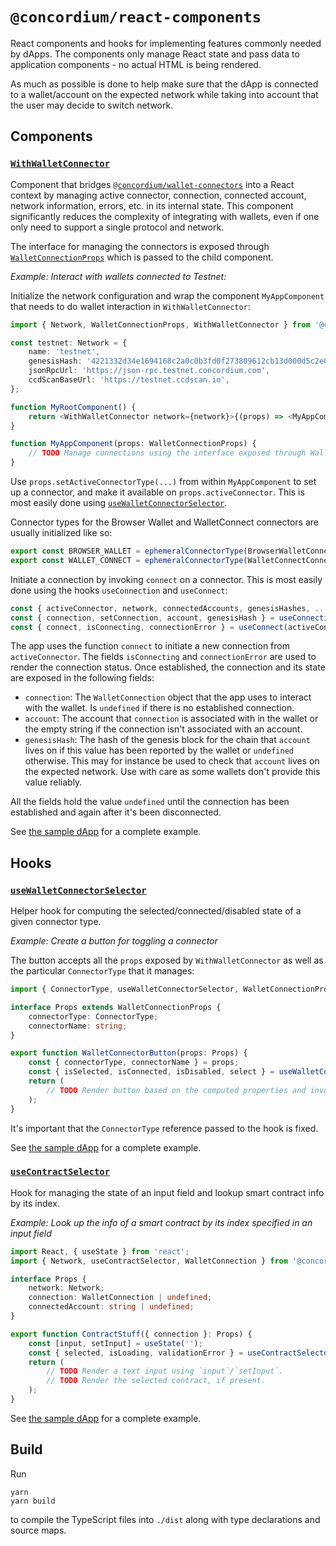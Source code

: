 # `@concordium/react-components`

React components and hooks for implementing features commonly needed by dApps.
The components only manage React state and pass data to application components - no actual HTML is being rendered.

As much as possible is done to help make sure that the dApp is connected to a wallet/account
on the expected network while taking into account that the user may decide to switch network.

## Components

### [`WithWalletConnector`](./src/WithWalletConnector.ts)

Component that bridges [`@concordium/wallet-connectors`](../wallet-connectors) into a React context by
managing active connector, connection, connected account, network information, errors, etc. in its internal state.
This component significantly reduces the complexity of integrating with wallets,
even if one only need to support a single protocol and network.

The interface for managing the connectors is exposed through [`WalletConnectionProps`](./src/WithWalletConnector.ts#WalletConnectionProps)
which is passed to the child component.

_Example: Interact with wallets connected to Testnet:_

Initialize the network configuration and wrap the component `MyAppComponent` that needs to do wallet interaction
in `WithWalletConnector`:

```typescript jsx
import { Network, WalletConnectionProps, WithWalletConnector } from '@concordium/react-components';

const testnet: Network = {
    name: 'testnet',
    genesisHash: '4221332d34e1694168c2a0c0b3fd0f273809612cb13d000d5c2e00e85f50f796',
    jsonRpcUrl: 'https://json-rpc.testnet.concordium.com',
    ccdScanBaseUrl: 'https://testnet.ccdscan.io',
};

function MyRootComponent() {
    return <WithWalletConnector network={network}>{(props) => <MyAppComponent {...props} />}</WithWalletConnector>;
}

function MyAppComponent(props: WalletConnectionProps) {
    // TODO Manage connections using the interface exposed through WalletConnectionProps (usually using useWalletConnectorSelector)...
}
```

Use `props.setActiveConnectorType(...)` from within `MyAppComponent` to set up a connector,
and make it available on `props.activeConnector`.
This is most easily done using [`useWalletConnectorSelector`](#usewalletconnectorselector).

Connector types for the Browser Wallet and WalletConnect connectors are usually initialized like so:

```typescript
export const BROWSER_WALLET = ephemeralConnectorType(BrowserWalletConnector.create);
export const WALLET_CONNECT = ephemeralConnectorType(WalletConnectConnector.create.bind(this, WALLET_CONNECT_OPTS));
```

Initiate a connection by invoking `connect` on a connector.
This is most easily done using the hooks `useConnection` and `useConnect`:

```typescript
const { activeConnector, network, connectedAccounts, genesisHashes, ... } = props;
const { connection, setConnection, account, genesisHash } = useConnection(activeConnector, connectedAccounts, genesisHashes);
const { connect, isConnecting, connectionError } = useConnect(activeConnector, setConnection);
```

The app uses the function `connect` to initiate a new connection from `activeConnector`.
The fields `isConnecting` and `connectionError` are used to render the connection status.
Once established, the connection and its state are exposed in the following fields:

- `connection`: The `WalletConnection` object that the app uses to interact with the wallet.
  Is `undefined` if there is no established connection.
- `account`: The account that `connection` is associated with in the wallet
  or the empty string if the connection isn't associated with an account.
- `genesisHash`: The hash of the genesis block for the chain that `account` lives on
  if this value has been reported by the wallet or `undefined` otherwise.
  This may for instance be used to check that `account` lives on the expected network.
  Use with care as some wallets don't provide this value reliably.

All the fields hold the value `undefined` until the connection has been established and again after it's been disconnected.

See [the sample dApp](../../samples/contractupdate/src/Root.tsx) for a complete example.

## Hooks

### [`useWalletConnectorSelector`](./src/useWalletConnectorSelector.ts)

Helper hook for computing the selected/connected/disabled state of a given connector type.

_Example: Create a button for toggling a connector_

The button accepts all the `props` exposed by `WithWalletConnector`
as well as the particular `ConnectorType` that it manages:

```typescript jsx
import { ConnectorType, useWalletConnectorSelector, WalletConnectionProps } from '@concordium/react-components';

interface Props extends WalletConnectionProps {
    connectorType: ConnectorType;
    connectorName: string;
}

export function WalletConnectorButton(props: Props) {
    const { connectorType, connectorName } = props;
    const { isSelected, isConnected, isDisabled, select } = useWalletConnectorSelector(connectorType, props);
    return (
        // TODO Render button based on the computed properties and invoke `select` on click...
    );
}
```

It's important that the `ConnectorType` reference passed to the hook is fixed.

See [the sample dApp](../../samples/contractupdate/src/WalletConnectorButton.tsx) for a complete example.

### [`useContractSelector`](./src/useContractSelector.ts)

Hook for managing the state of an input field and lookup smart contract info by its index.

_Example: Look up the info of a smart contract by its index specified in an input field_

```typescript jsx
import React, { useState } from 'react';
import { Network, useContractSelector, WalletConnection } from '@concordium/react-components';

interface Props {
    network: Network;
    connection: WalletConnection | undefined;
    connectedAccount: string | undefined;
}

export function ContractStuff({ connection }: Props) {
    const [input, setInput] = useState('');
    const { selected, isLoading, validationError } = useContractSelector(connection?.getJsonRpcClient(), input);
    return (
        // TODO Render a text input using `input`/`setInput`.
        // TODO Render the selected contract, if present.
    );
}
```

See [the sample dApp](../../samples/contractupdate/src/App.tsx) for a complete example.

## Build

Run

```shell
yarn
yarn build
```

to compile the TypeScript files into `./dist` along with type declarations and source maps.
